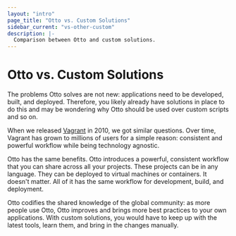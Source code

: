 ```yaml
---
layout: "intro"
page_title: "Otto vs. Custom Solutions"
sidebar_current: "vs-other-custom"
description: |-
  Comparison between Otto and custom solutions.
---
```


# Otto vs. Custom Solutions

The problems Otto solves are not new: applications need to be developed,
built, and deployed. Therefore, you likely already have solutions in place
to do this and may be wondering why Otto should be used over custom scripts
and so on.

When we released [Vagrant](https://www.vagrantup.com) in 2010, we got similar
questions. Over time, Vagrant has grown to millions of users for a simple
reason: consistent and powerful workflow while being technology agnostic.

Otto has the same benefits. Otto introduces a powerful, consistent workflow
that you can share across all your projects. These projects can be in
any language. They can be deployed to virtual machines or containers. It
doesn't matter. All of it has the same workflow for development, build,
and deployment.

Otto codifies the shared knowledge of the global community: as more people
use Otto, Otto improves and brings more best practices to your own
applications. With custom solutions, you would have to keep up with the
latest tools, learn them, and bring in the changes manually.
